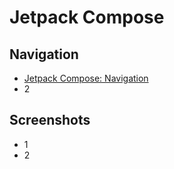 # Jetpack Compose

Navigation
--------
- [Jetpack Compose: Navigation](https://www.rockandnull.com/jetpack-compose-navigation/) 
- 2

Screenshots
-----------
- 1
- 2
